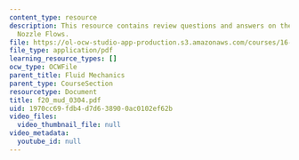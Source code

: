 ```yaml
---
content_type: resource
description: This resource contains review questions and answers on the topic of Laval
  Nozzle Flows.
file: https://ol-ocw-studio-app-production.s3.amazonaws.com/courses/16-01-unified-engineering-i-ii-iii-iv-fall-2005-spring-2006/1970cc69fdb4d7d638900ac0102ef62b_f20_mud_0304.pdf
file_type: application/pdf
learning_resource_types: []
ocw_type: OCWFile
parent_title: Fluid Mechanics
parent_type: CourseSection
resourcetype: Document
title: f20_mud_0304.pdf
uid: 1970cc69-fdb4-d7d6-3890-0ac0102ef62b
video_files:
  video_thumbnail_file: null
video_metadata:
  youtube_id: null
---
```

